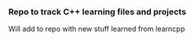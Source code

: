 ### Repo to track C++ learning files and projects


Will add to repo with new stuff learned from learncpp
